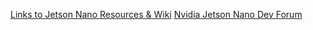 [Links to Jetson Nano Resources & Wiki](https://devtalk.nvidia.com/default/topic/1048642/jetson-nano/links-to-jetson-nano-resources-amp-wiki/)
[Nvidia Jetson Nano Dev Forum](https://devtalk.nvidia.com/default/board/371/jetson-nano/)
